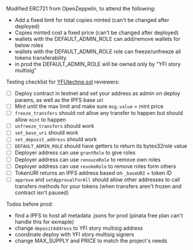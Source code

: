 Modified ERC721 from OpenZeppelin, to attend the following:

- Add a fixed limit for total copies minted (can't be changed after deployed)
- Copies minted cost a fixed price (can't be changed after deployed)
- wallets with the DEFAULT_ADMIN_ROLE can add/remove wallets for below roles
- wallets with the DEFAULT_ADMIN_ROLE role can freeze/unfreeze all tokens transferability
- in prod the DEFAULT_ADMIN_ROLE will be owned only by "YFI story multisig"

Testing checklist for [YFUtechne.sol](./YFUtechne.sol) reviewers:

- [ ] Deploy contract in testnet and set your address as admin on deploy params, as well as the IPFS base uri
- [ ] Mint until the max limit and make sure `msg.value` = mint price 
- [ ] `freeze_transfers` should not allow any transfer to happen but should allow `mint` to happen
- [ ] `unfreeze_transfers` should work
- [ ] `set_base_uri` should work
- [ ] `set_deposit_address` should work
- [ ] `DEFAULT_ADMIN_ROLE` should have getters to return its bytes32role value
- [ ] Deployer address can use `grantRole` to give roles
- [ ] Deployer address can use `renouceRole` to remove own roles
- [ ] Deployer address can use `revokeRole` to remove roles form others
- [ ] TokenURI returns an IPFS address based on `_baseURI` + token ID 
- [ ] `approve` and `setApprovalForAll` should allow other addresses to call transfers methods for your tokens (when transfers aren't frozen and contract isn't paused)

Todos before prod:
- find a IPFS to host all metadata .jsons for prod (pinata free plan can't handle this for exmaple)
- change `depositAddress` to YFI story multisig address
- coordinate deploy with YFI story multisig signers
- change MAX_SUPPLY and PRICE to match the project's needs
